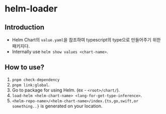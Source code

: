 # helm-loader

## Introduction

- Helm Chart의 `value.yaml`을 참조하여 typescript의 type으로 만들어주기 위한 패키지다.
- Internally use `helm show values <chart-name>`.

## How to use?

1. `pnpm check-dependency`
2. `pnpm link:global`.
3. Go to package for using Helm. (ex - `<root>/chart/`).
4. `load-helm <helm-chart-name> <lang-for-get-type-inference>`.
5. `<helm-repo-name>/<helm-chart-name>/index.{ts,go,swift,or something..}` is generated on your location.
